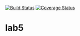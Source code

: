 [![Build Status](https://travis-ci.com/Solomatin-Sergey/lab5.svg?branch=main)](https://travis-ci.com/Solomatin-Sergey/lab5)
[![Coverage Status](https://coveralls.io/repos/github/Solomatin-Sergey/lab5/badge.svg?branch=main)](https://coveralls.io/github/Solomatin-Sergey/lab5?branch=main)
# lab5
